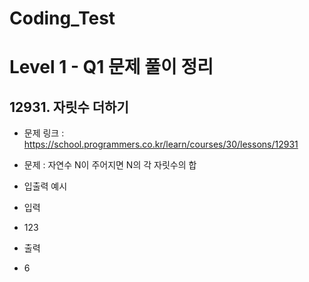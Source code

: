 # Coding_Test

# Level 1 - Q1 문제 풀이 정리

## 12931. 자릿수 더하기
- 문제 링크 : https://school.programmers.co.kr/learn/courses/30/lessons/12931
- 문제 : 자연수 N이 주어지면 N의 각 자릿수의 합

- 입출력 예시
- 입력
- 123
- 출력
- 6
